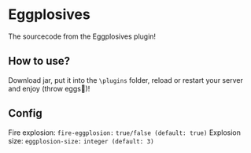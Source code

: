 # Eggplosives
The sourcecode from the Eggplosives plugin!

## How to use?
Download jar, put it into the `\plugins` folder, reload or restart your server and enjoy (throw eggs:egg:)!

## Config
Fire explosion:
`fire-eggplosion:` `true/false (default: true)`
Explosion size:
`eggplosion-size:` `integer (default: 3)`

